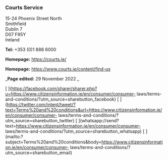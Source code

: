 ###  Courts Service

15-24 Phoenix Street North  
Smithfield  
Dublin 7  
D07 F95Y  
Ireland

**Tel:** +353 (0)1 888 6000

**Homepage:** [ https://courts.ie/ ](https://courts.ie/)

**Homepage:** [ https://www.courts.ie/content/find-us
](https://www.courts.ie/content/find-us)

_**Page edited:** 29 November 2022 _

[
](https://facebook.com/sharer/sharer.php?u=https://www.citizensinformation.ie/en/consumer/consumer-
laws/terms-and-conditions/?utm_source=sharebutton_facebook) [
](https://twitter.com/intent/tweet/?text=Terms%20and%20conditions&url=https://www.citizensinformation.ie/en/consumer/consumer-
laws/terms-and-conditions/?utm_source=sharebutton_twitter) [
](whatsapp://send?text=https://www.citizensinformation.ie/en/consumer/consumer-
laws/terms-and-conditions/?utm_source=sharebutton_whatsapp) [
](mailto:?subject=Terms%20and%20conditions&body=https://www.citizensinformation.ie/en/consumer/consumer-
laws/terms-and-conditions/?utm_source=sharebutton_email) [
](javascript:void\(0\))
